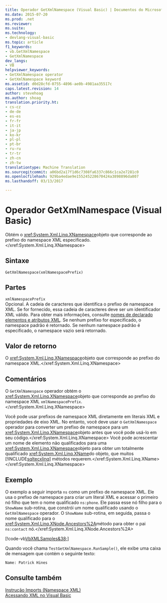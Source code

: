 ```yaml
---
title: Operador GetXmlNamespace (Visual Basic) | Documentos do Microsoft
ms.date: 2015-07-20
ms.prod: .net
ms.reviewer: 
ms.suite: 
ms.technology:
- devlang-visual-basic
ms.topic: article
f1_keywords:
- vb.GetXmlNamespace
- GetXmlNamespace
dev_langs:
- VB
helpviewer_keywords:
- GetXmlNamespace operator
- GetXmlNamespace keyword
ms.assetid: d0d28cfd-0755-4896-ae0b-4981aa35517c
caps.latest.revision: 14
author: stevehoag
ms.author: shoag
translation.priority.ht:
- cs-cz
- de-de
- es-es
- fr-fr
- it-it
- ja-jp
- ko-kr
- pl-pl
- pt-br
- ru-ru
- tr-tr
- zh-cn
- zh-tw
translationtype: Machine Translation
ms.sourcegitcommit: a06bd2a17f1d6c7308fa6337c866c1ca2e7281c0
ms.openlocfilehash: 929ba4edae9e155245228670424a3898896da807
ms.lasthandoff: 03/13/2017

---
```

# <a name="getxmlnamespace-operator-visual-basic"></a>Operador GetXmlNamespace (Visual Basic)
Obtém o <xref:System.Xml.Linq.XNamespace>objeto que corresponde ao prefixo do namespace XML especificado.</xref:System.Xml.Linq.XNamespace>  
  
## <a name="syntax"></a>Sintaxe  
  
```  
GetXmlNamespace(xmlNamespacePrefix)  
```  
  
## <a name="parts"></a>Partes  
 `xmlNamespacePrefix`  
 Opcional. A cadeia de caracteres que identifica o prefixo de namespace XML. Se for fornecido, essa cadeia de caracteres deve ser um identificador XML válido. Para obter mais informações, consulte [nomes de declarado elementos e atributos XML](../../../visual-basic/programming-guide/language-features/xml/names-of-declared-xml-elements-and-attributes.md). Se nenhum prefixo for especificado, o namespace padrão é retornado. Se nenhum namespace padrão é especificado, o namespace vazio será retornado.  
  
## <a name="return-value"></a>Valor de retorno  
 O <xref:System.Xml.Linq.XNamespace>objeto que corresponde ao prefixo do namespace XML.</xref:System.Xml.Linq.XNamespace>  
  
## <a name="remarks"></a>Comentários  
 O `GetXmlNamespace` operador obtém o <xref:System.Xml.Linq.XNamespace>objeto que corresponde ao prefixo do namespace XML `xmlNamespacePrefix`.</xref:System.Xml.Linq.XNamespace>  
  
 Você pode usar prefixos de namespace XML diretamente em literais XML e propriedades de eixo XML. No entanto, você deve usar o `GetXmlNamespace` operador para converter um prefixo de namespace para um <xref:System.Xml.Linq.XNamespace>objeto antes que você pode usá-lo em seu código.</xref:System.Xml.Linq.XNamespace> Você pode acrescentar um nome de elemento não qualificados para uma <xref:System.Xml.Linq.XNamespace>objeto para obter um totalmente qualificado <xref:System.Xml.Linq.XName>do objeto, que muitos [!INCLUDE[sqltecxlinq](../../../csharp/programming-guide/concepts/linq/includes/sqltecxlinq_md.md)] métodos requerem.</xref:System.Xml.Linq.XName> </xref:System.Xml.Linq.XNamespace>  
  
## <a name="example"></a>Exemplo  
 O exemplo a seguir importa `ns` como um prefixo de namespace XML. Ele usa o prefixo de namespace para criar um literal XML e acessar o primeiro nó filho que tem o nome qualificado `ns:phone`. Ele passa esse nó filho para o `ShowName` sub-rotina, que constrói um nome qualificado usando o `GetXmlNamespace` operador. O `ShowName` sub-rotina, em seguida, passa o nome qualificado para o <xref:System.Xml.Linq.XNode.Ancestors%2A>método para obter o pai `ns:contact` nó.</xref:System.Xml.Linq.XNode.Ancestors%2A>  
  
 [!code-vb[VbXMLSamples&38;](../../../visual-basic/language-reference/operators/codesnippet/VisualBasic/getxmlnamespace-operator_1.vb)]  
  
 Quando você chama `TestGetXmlNamespace.RunSample()`, ele exibe uma caixa de mensagem que contém o seguinte texto:  
  
 `Name: Patrick Hines`  
  
## <a name="see-also"></a>Consulte também  
 [Instrução Imports (Namespace XML)](../../../visual-basic/language-reference/statements/imports-statement-xml-namespace.md)   
 [Acessando XML no Visual Basic](../../../visual-basic/programming-guide/language-features/xml/accessing-xml.md)
